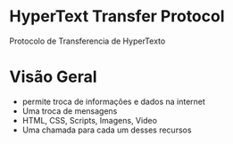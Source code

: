 # HyperText Transfer Protocol
Protocolo de Transferencia de HyperTexto

# Visão Geral
- permite troca de informações e dados na internet
- Uma troca de mensagens
- HTML, CSS, Scripts, Imagens, Video
- Uma chamada para cada um desses recursos